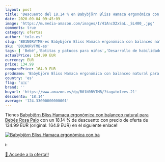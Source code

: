 ```yaml
---
layout: post
title: 'Descuento del 18.14 % en Babybjörn Bliss Hamaca ergonómica con ba'
date: 2020-09-04 09:45:09
image: 'https://m.media-amazon.com/images/I/41AncO2xSaL._SL400_.jpg'
comments: true
category: ofertas
author: 'tole.es'
slug: 'B01N0RVTMB-es Babybjörn Bliss Hamaca ergonómica con balanceo natural...'
sku: 'B01N0RVTMB-es'
tags: [ 'Bebé','Botitas y patucos para niños','Desarrollo de habilidades motoras','Juguetes','Juguetes para Bebés y primera infancia','Juguetes para apilar y encajar','Juguetes y juegos','Lactancia y alimentación','Recipientes para comida','Zapatos','Zapatos para bebés','Zapatos para niños','Zapatos y complementos','bebés', ]
actualPrice: 134.99 EUR
currency: EUR
price: 134.99
comparePrice: 164.9 EUR
prodname: 'Babybjörn Bliss Hamaca ergonómica con balanceo natural para Bebés  Rosa Palo'
country: 'es'
flag: '🇪🇸'
brand: ''
buyurl: 'https://www.amazon.es/dp/B01N0RVTMB/?tag=tolees-21'
descuento: '18.14'
average: '124.33000000000001'
---
```


Tienes [Babybjörn Bliss Hamaca ergonómica con balanceo natural para Bebés  Rosa Palo](https://www.amazon.es/dp/B01N0RVTMB/?tag=tolees-21) con un 18.14 % de descuento con precio de oferta de 134.99 EUR (original: 164.9 EUR) en el siguiente enlace!

[![Babybjörn Bliss Hamaca ergonómica con ba](https://m.media-amazon.com/images/I/41AncO2xSaL._SL400_.jpg)](https://www.amazon.es/dp/B01N0RVTMB/?tag=tolees-21)

ℹ️:


[🛒 Accede a la oferta!!](https://www.amazon.es/dp/B01N0RVTMB/?tag=tolees-21)
